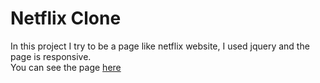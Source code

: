 # Netflix Clone

In this project I try to be a page like netflix website, I used jquery and the page is responsive. <br>
You can see the page <a href="https://rafael-silveirap.github.io/netflix-clone/"> here </a>